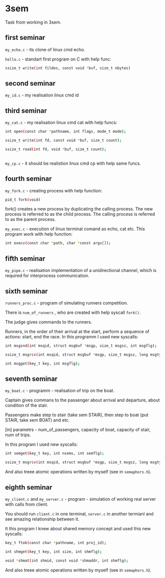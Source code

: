 # 3sem
Task from working in 3sem.

## first seminar
```my_echo.c``` - its clone of linux cmd echo.

```hello.c``` - standart first program on C with help func:

```bash
ssize_t write(int fildes, const void *buf, size_t nbytes)
```


## second seminar
```my_id.c``` - my realisation linux cmd id

## third seminar

```my_cat.c``` - my realisation linux cmd cat with help funcs:

```bash
int open(const char *pathname, int flags, mode_t mode);
```

```bash
ssize_t write(int fd, const void *buf, size_t count);  
```

```bash
ssize_t read(int fd, void *buf, size_t count);
 
```
```my_cp.c``` - it should be realistion linux cmd cp with help same funcs.

## fourth seminar

```my_fork.c``` - creating process with help function:

```bash
pid_t fork(void)
```
fork() creates a new process by duplicating the calling process.  The new process is referred to as the child process.  The calling process is referred to as the parent process.

```my_exec.c``` - execution of linux terminal comand as echo, cat etc.
This program work with help function:

```bash
int execv(const char *path, char *const argv[]);
```

## fifth seminar

```my_pipe.c``` - realisation implementation of a unidirectional channel, which is required for interprocess communication.

## sixth seminar

```runners_proc.c``` - program of simulating runners competition. 

There is ```num_of_runners``` , who are created with help syscall ```fork()```.

The judge gives commands to the runners.

Runners, in the order of their arrival at the start, perform a sequence of actions: start, end the race.
In this programm I used new syscalls:

```bash
int msgsnd(int msqid, struct msgbuf *msgp, size_t msgsz, int msgflg);
```

```bash
ssize_t msgrcv(int msqid, struct msgbuf *msgp, size_t msgsz, long msgtyp, int msgflg);
```

```bash
int msgget(key_t key, int msgflg); 
```


## seventh seminar

```my_boat.c``` - programm - realisation of trip on the boat. 

Captain gives commans to the passenger about arrival and departure, about condition of the stair. 

Passengers make step to stair (take sem STAIR), then step to boat (put STAIR, take sem BOAT) and etc.

[in] parametrs - num_of_passengers, capacity of boat, capacity of stair, num of trips.

In this program I used new syscalls:

```bash
int semget(key_t key, int nsems, int semflg);  
```

```bash
ssize_t msgrcv(int msqid, struct msgbuf *msgp, size_t msgsz, long msgtyp, int msgflg);
```

And also treee atomic operations written by myself (see in ```semaphors.h```).



## eighth seminar

```my_client.c``` and ```my_server.c``` - program - simulation of working real server with calls from client.

You should run ```client.c``` in one terminal, ```server.c``` in another termianl and see amazing relationship between it.

It this program I knew about shared memory concept and used this new syscalls:

```bash
key_t ftok(const char *pathname, int proj_id);  
```

```bash
int shmget(key_t key, int size, int shmflg);
```

```bash
void *shmat(int shmid, const void *shmaddr, int shmflg);
```

And also treee atomic operations written by myself (see in ```semaphors.h```).


